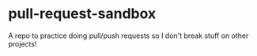 # pull-request-sandbox
A repo to practice doing pull/push requests so I don't break stuff on other projects!
